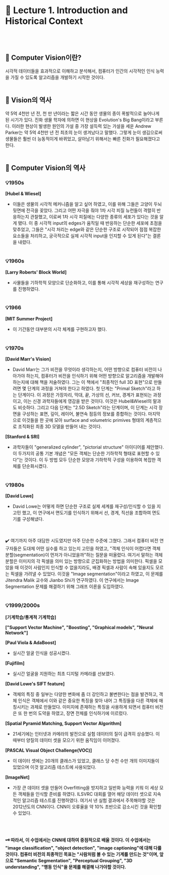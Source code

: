 # 📝 Lecture 1. Introduction and Historical Context
<br></br>
## 🔎 Computer Vision이란?
 시각적 데이터들을 효과적으로 이해하고 분석해서, 컴퓨터가 인간의 시각적인 인식 능력을 가질 수 있도록 알고리즘을 개발하기 시작한 것이다. 
<br></br>

## 🔎 Vision의 역사
 약 5억 4천만 년 전, 천 만 년이라는 짧은 시간 동안 생물의 종이 폭발적으로 늘어나게 된 시기가 있다.
진화 생물 학자에 의하면 이 현상을 Evolution's Big Bang이라고 부른다.
이러한 현상이 발생한 원인의 가설 중 가장 설득력 있는 가설을 세운 Andrew Parker는 약 5억 4천만 년 전 최초의 눈이 생겨났다고 말했다.
그렇게 눈이 생김으로써 생물들은 훨씬 더 능동적이게 바뀌었고, 살아남기 위해서는 빠른 진화가 필요해졌다고 한다. 
<br></br>

## 🔎 Computer Vision의 역사


### 💡1950s
<b>[Hubel & Wiesel]</b>
 - 이들은 생물의 시각적 메커니즘을 알고 싶어 하였고, 이를 위해 그들은 고양이 두뇌 뒷면에 전극을 꽂았다.
그리고 어떤 자극을 줘야 1차 시각 피질 뉴런들이 격렬히 반응하는지 관찰했고, 이로써 1차 시각 피질에는 다양한 종류의 세포가 있다는 것을 알게 됐다.
이 중 시각적 input의 edges가 움직일 때 반응하는 단순한 세포에 초점을 맞추었고, 그들은 "시각 처리는 edge와 같은 단순한 구조로 시작되어 점점 복잡한 요소들을 처리하고, 궁극적으로 실제 시각적 input을 인지할 수 있게 된다"는 결론을 내렸다.
<br></br>

### 💡1960s
<b>[Larry Roberts' Block World]</b>
 - 사물들을 기하학적 모양으로 단순화하고, 이를 통해 시각적 세상을 재구성하는 연구를 진행하였다.
<br></br>
### 💡1966
<b>[MIT Summer Project]</b>
 - 이 기간동안 대부분의 시각 체계를 구현하고자 했다.
<br></br>
### 💡1970s
<b>[David Marr's Vision]</b>
 - David Marr는 그가 비전을 무엇이라 생각하는지, 어떤 방향으로 컴퓨터 비전이 나아가야 하는지, 컴퓨터가 비전을 인식하기 위해 어떤 방향으로 알고리즘을 개발해야 하는지에 대해 책을 저술하였다.
그는 이 책에서 "최종적인 full 3D 표현"으로 만들려면 몇 단계의 과정을 거쳐야 한다고 하였다.
첫 단계는 "Primal Sketch"라고 하는 단계이다. 이 과정은 가장자리, 막대, 끝, 가상의 선, 커브, 경계가 표현되는 과정이고, 이는 신경 과학자들에게 영감을 받은 것이다. 이것은 Hubel&Wiesel의 말과도 비슷하다.
그리고 다음 단계는 "2.5D Sketch"라는 단계이며, 이 단계는 시각 장면을 구성하는 표면, 깊이, 레이어, 불연속 점등의 정보를 종합하는 것이다.
마지막으로 이것들을 한 곳에 모아 surface and volumetric primives 형태의 계층적으로 조직화된 최종 3D 모델을 만들어 내는 것이다.

<b>[Stanford & SRI]</b>
 - 과학자들이 "generalized cylinder", "pictorial structure" 아이디어를 제안했다. 이 두가지의 공통 기본 개념은 "모든 객체는 단순한 기하학적 형태로 표현할 수 있다"는 것이다. 
이 두 방법 모두 단순한 모양과 기하학적 구성을 이용하여 복잡한 객체를 단순화시켰다. 
<br></br>
### 💡1980s
<b>[David Lowe]</b>
 - David Lowe는 어떻게 하면 단순한 구조로 실제 세계를 재구성/인식할 수 있을 지 고민 했고, 이 연구에서 면도기를 인식하기 위해서 선, 경계, 직선을 조합하여 면도기를 구성해냈다.

<br></br>
✔️ 여기까지 아주 대담한 시도였지만 아주 단순한 수준에 그쳤다. 그래서 컴퓨터 비전 연구자들은 도대체 어떤 실수를 하고 있는지 고민을 하였고,
"객체 인식이 어렵다면 객체 분할(segmentation)이 먼저가 아니었을까"하는 질문을 떠올렸다.
여기서 말하는 객체 분할은 이미지의 각 픽셀을 의미 있는 방향으로 군집화하는 방법을 의미한다. 픽셀을 모았을 때 이것이 사람인지 인식할 수 없을지라도, 배경 픽셀과 사람이 속해 있을지도 모르는 픽셀을 가려낼 수 있었다.
이것을 "Image segmentation"이라고 하였고, 이 문제를 Jitendra Malik 교수와 Jianbo Shi가 연구하였다. 이 연구에서는 Image Segmentation 문제를 해결하기 위해 그래프 이론을 도입하였다.
<br></br>

### 💡1999/2000s
<b>[기계학습/통계적 기계학습]</b>

<b>["Support Vector Machine", "Boosting", "Graphical models", "Neural Network"]</b>

<b>[Paul Viola & AdaBoost]</b>
 - 실시간 얼굴 인식을 성공시켰다.

<b>[Fujifilm]</b>
 - 실시간 얼굴을 지원하는 최초 디지털 카메라를 선보였다.

<b>[David Lowe's SIFT feature]</b>
- 객체의 특징 중 일부는 다양한 변화에 좀 더 강인하고 불변한다는 점을 발견하고, 객체 인식은 객체에서 이와 같은 중요한 특징을 찾아 내어 그 특징들을 다른 객체에 매칭시키는 과제로 만들었다.
이미지에 존재하는 특징을 사용하게 되면서 컴퓨터 비전은 또 한 번의 도약을 하였고, 장면 전체를 인식하기에 이르렀다.

<b>[Spatial Pyramid Matching, Support Vector Algorithm]</b>


* 21세기에는 인터넷과 카메라의 발전으로 실험 데이터의 질이 급격히 상승했다. 이 때부터 양질의 데이터 셋을 모으기 위한 움직임이 이어졌다.

<b>[PASCAL Visual Object Challenge(VOC)]</b>
 - 이 데이터 셋에는 20개의 클래스가 있었고, 클래스 당 수천 수만 개의 이미지들이 있었으며 이것 알고리즘 테스트에 사용되었다.

<b>[ImageNet]</b>
 - 가장 큰 데이터 셋을 만들어 Overfitting을 방지하고 일반화 능력을 키워 이 세상 모든 객체들을 인식할 준비를 하였다. 
ILSVRC 대회를 열어 해당 데이터 셋으로 지속적인 알고리즘 테스트를 진행하였다. 여기서 낸 실험 결과에서 주목해야할 것은 2012년도의 CNN이다.
CNN이 오류율을 약 10% 초반으로 감소시킨 것을 확인할 수 있었다.
<br></br><br></br>

<b>
🗝️ 따라서, 이 수업에서는 CNN에 대하여 중점적으로 배울 것이다. 이 수업에서는 "image classification", "object detection", "image captioning"에 대해 다룰 것이다.
컴퓨터 비전의 최종적인 목표는 "사람처럼 볼 수 있는 기계를 만드는 것"이며, 앞으로 "Semantic Segmentation", "Perceptual Grouping", "3D understanding", "행동 인식"을 문제를 해결해 나가야할 것이다.</b>
